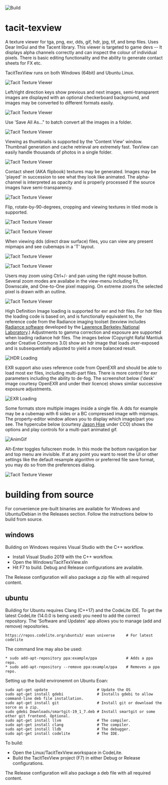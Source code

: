 ![Build](https://github.com/bluescan/tacit-texview/workflows/Build/badge.svg)

# tacit-texview
A texture viewer for tga, png, exr, dds, gif, hdr, jpg, tif, and bmp files. Uses Dear ImGui and the Tacent library. This viewer is targeted to game devs -- It displays alpha channels correctly and can inspect the colour of individual pixels. There is basic editing functionality and the ability to generate contact sheets for FX etc.

TacitTexView runs on both Windows (64bit) and Ubuntu Linux.

![Tacit Texture Viewer](https://raw.githubusercontent.com/bluescan/tacit-texview/master/Screenshots/Screenshot_CopyColourAs.png)


Left/right direction keys show previous and next images, semi-transparent images are displayed with an optional checkerboard background, and images may be converted to different formats easily.

![Tacit Texture Viewer](https://raw.githubusercontent.com/bluescan/tacit-texview/master/Screenshots/Screenshot_SaveAs.png)


Use 'Save All As..." to batch convert all the images in a folder.

![Tacit Texture Viewer](https://raw.githubusercontent.com/bluescan/tacit-texview/master/Screenshots/Screenshot_BatchSaveAll.png)


Viewing as thumbnails is supported by the 'Content View' window. Thumbnail generation and cache retrieval are extremely fast. TexView can easily handle thousands of photos in a single folder.

![Tacit Texture Viewer](https://raw.githubusercontent.com/bluescan/tacit-texview/master/Screenshots/Screenshot_Thumbnails.png)


Contact sheet (AKA flipbook) textures may be generated. Images may be 'played' in succession to see what they look like animated. The alpha-channel is interpreted as opacity and is properly processed if the source images have semi-transparency.

![Tacit Texture Viewer](https://raw.githubusercontent.com/bluescan/tacit-texview/master/Screenshots/Screenshot_ContactSheet.png) 


Flip, rotate-by-90-degrees, cropping and viewing textures in tiled mode is supported.

![Tacit Texture Viewer](https://raw.githubusercontent.com/bluescan/tacit-texview/master/Screenshots/Screenshot_Crop.png)

![Tacit Texture Viewer](https://raw.githubusercontent.com/bluescan/tacit-texview/master/Screenshots/Screenshot_Tiled.png)


When viewing dds (direct draw surface) files, you can view any present mipmaps and see cubemaps in a 'T' layout.

![Tacit Texture Viewer](https://raw.githubusercontent.com/bluescan/tacit-texview/master/Screenshots/Screenshot_Cubemap.png)

![Tacit Texture Viewer](https://raw.githubusercontent.com/bluescan/tacit-texview/master/Screenshots/Screenshot_Mipmaps.png)


Users may zoom using Ctrl+/- and pan using the right mouse button. Several zoom modes are availabe in the view-menu including Fit, Downscale, and One-to-One pixel mapping. On extreme zooms the selected pixel is drawn with an outline.

![Tacit Texture Viewer](https://raw.githubusercontent.com/bluescan/tacit-texview/master/Screenshots/Screenshot_Zoom.png)


High Definition Image loading is supported for exr and hdr files. For hdr files the loading code is based on, and is functionally equivalent to, the reference code from the Radiance imaging toolset (texview includes [Radiance software](http://radsite.lbl.gov/) developed by the [Lawrence Berkeley National Laboratory](http://www.lbl.gov/).) Adjustments to gamma correction and exposure are supported when loading radiance hdr files. The images below (Copyright Rafal Mantiuk under Creative Commons 3.0) show an hdr image that loads over-exposed and is subsequentially adjusted to yield a more balanced result.

![HDR Loading](https://raw.githubusercontent.com/bluescan/tacit-texview/master/Screenshots/Screenshot_HDR.png)


EXR support also uses reference code from OpenEXR and should be able to load most exr files, including multi-part files. There is more control for exr parameters including the ability to de-fog. The screenshot below ('desk' image courtesy OpenEXR and under their licence) shows similar successive exposure adjustments.

![EXR Loading](https://raw.githubusercontent.com/bluescan/tacit-texview/master/Screenshots/Screenshot_EXR.png)


Some formats store multiple images inside a single file. A dds for example may be a cubemap with 6 sides or a BC compressed image with mipmaps. The property-editor window allows you to display which image/part you see. The hypercube below (courtesy [Jason Hise](https://blog.wikimedia.org/2016/09/22/math-gifs/) under CC0) shows the options and play controls for a multi-part animated gif.

![AnimGif](https://raw.githubusercontent.com/bluescan/tacit-texview/master/Screenshots/Screenshot_Anim.png)


Alt-Enter toggles fullscreen mode. In this mode the bottom navigation bar and top menu are invisible. If at any point you want to reset the UI or other settings like the default resample algorithm or preferred file save format, you may do so from the preferences dialog.

![Tacit Texture Viewer](https://raw.githubusercontent.com/bluescan/tacit-texview/master/Screenshots/Screenshot_Prefs.png)

# building from source

For convenience pre-built binaries are available for Windows and Ubuntu/Debian in the Releases section. Follow the instructions below to build from source.

## windows

Building on Windows requires Visual Studio with the C++ workflow.
* Install Visual Studio 2019 with the C++ workflow.
* Open the Windows/TacitTexView.sln
* Hit F7 to build. Debug and Release configurations are available.

The Release configuration will also package a zip file with all required content.

## ubuntu

Building for Ubuntu requires Clang (C++17) and the CodeLite IDE. To get the latest CodeLite (14.0.0 is being used) you need to add the correct repository. The 'Software and Updates' app allows you to manage (add and remove) repositories.
```
https://repos.codelite.org/ubuntu3/ eoan universe     # For latest codelite
```

The command line may also be used:
```
* sudo add-apt-repository ppa:example/ppa             # Adds a ppa repo.
* sudo add-apt-repository --remove ppa:example/ppa    # Removes a ppa repo.
```

Setting up the build environemnt on Ubuntu Eoan:
```
sudo apt-get update                      # Update the OS
sudo apt-get install gdebi               # Installs gdebi to allow command-line deb file installation.
sudo apt-get install git                 # Install git or download the sorce as a zip.
sudo gdebi Downloads/smartgit-19_1_7.deb # Install smartgit or some other git frontend. Optional.
sudo apt-get install llvm                # The compiler.
sudo apt-get install clang               # The compiler.
sudo apt-get install lldb                # The debugger.
sudo apt-get install codelite            # The IDE.
```

To build:
* Open the Linux/TacitTexView.workspace in CodeLite.
* Build the TacitTexView project (F7) in either Debug or Release configurations.

The Release configuration will also package a deb file with all required content.

